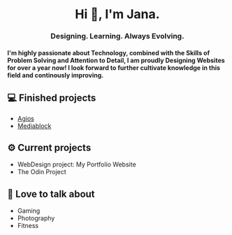 <h1 align="center"> Hi 👋, I'm Jana. </h1>
<h3 align="center"> Designing. Learning. Always Evolving. </h3>
<h4 align="left">I'm highly passionate about Technology, combined with the Skills of Problem Solving and Attention to Detail, I am proudly Designing Websites for over a year now! I look forward to further cultivate knowledge in this field and continously improving. </h4>

## 💻 Finished projects
- [Agios](https://agios.ro/)
- [Mediablock](https://mediablock.ro)


## ⚙️ Current projects
- WebDesign project: My Portfolio Website
- The Odin Project 

## 💬 Love to talk about
- Gaming
- Photography
- Fitness
